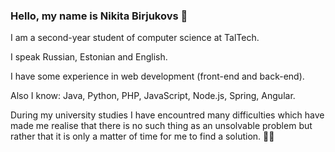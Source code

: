 ### Hello, my name is Nikita Birjukovs 👋
I am a second-year student of computer science at TalTech.  

I speak Russian, Estonian and English.  

I have some experience in web development (front-end and back-end).  

Also I know: Java, Python, PHP, JavaScript, Node.js, Spring, Angular.  

During my university studies I have encountred many difficulties which have made me realise that there is no such thing as an unsolvable problem but rather that it is only a matter of time for me to find a solution.  💪🏻

<!--
**nibirj/nibirj** is a ✨ _special_ ✨ repository because its `README.md` (this file) appears on your GitHub profile.

Here are some ideas to get you started:

- 🔭 I’m currently working on ...
- 🌱 I’m currently learning ...
- 👯 I’m looking to collaborate on ...
- 🤔 I’m looking for help with ...
- 💬 Ask me about ...
- 📫 How to reach me: ...
- 😄 Pronouns: ...
- ⚡ Fun fact: ...
-->
